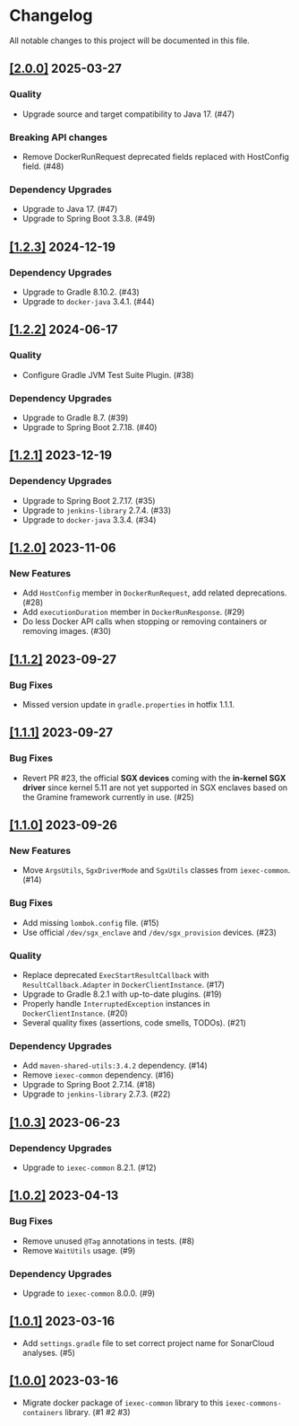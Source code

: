 # Changelog

All notable changes to this project will be documented in this file.

## [[2.0.0]](https://github.com/iExecBlockchainComputing/iexec-commons-containers/releases/tag/v2.0.0) 2025-03-27

### Quality

- Upgrade source and target compatibility to Java 17. (#47)

### Breaking API changes

- Remove DockerRunRequest deprecated fields replaced with HostConfig field. (#48)

### Dependency Upgrades

- Upgrade to Java 17. (#47)
- Upgrade to Spring Boot 3.3.8. (#49)

## [[1.2.3]](https://github.com/iExecBlockchainComputing/iexec-commons-containers/releases/tag/v1.2.3) 2024-12-19

### Dependency Upgrades

- Upgrade to Gradle 8.10.2. (#43)
- Upgrade to `docker-java` 3.4.1. (#44)

## [[1.2.2]](https://github.com/iExecBlockchainComputing/iexec-commons-containers/releases/tag/v1.2.2) 2024-06-17

### Quality

- Configure Gradle JVM Test Suite Plugin. (#38)

### Dependency Upgrades

- Upgrade to Gradle 8.7. (#39)
- Upgrade to Spring Boot 2.7.18. (#40)

## [[1.2.1]](https://github.com/iExecBlockchainComputing/iexec-commons-containers/releases/tag/v1.2.1) 2023-12-19

### Dependency Upgrades

- Upgrade to Spring Boot 2.7.17. (#35)
- Upgrade to `jenkins-library` 2.7.4. (#33)
- Upgrade to `docker-java` 3.3.4. (#34)

## [[1.2.0]](https://github.com/iExecBlockchainComputing/iexec-commons-containers/releases/tag/v1.2.0) 2023-11-06

### New Features

- Add `HostConfig` member in `DockerRunRequest`, add related deprecations. (#28)
- Add `executionDuration` member in `DockerRunResponse`. (#29)
- Do less Docker API calls when stopping or removing containers or removing images. (#30)

## [[1.1.2]](https://github.com/iExecBlockchainComputing/iexec-commons-containers/releases/tag/v1.1.2) 2023-09-27

### Bug Fixes

- Missed version update in `gradle.properties` in hotfix 1.1.1.

## [[1.1.1]](https://github.com/iExecBlockchainComputing/iexec-commons-containers/releases/tag/v1.1.1) 2023-09-27

### Bug Fixes

- Revert PR #23, the official **SGX devices** coming with the **in-kernel SGX driver** since kernel 5.11
  are not yet supported in SGX enclaves based on the Gramine framework currently in use. (#25)

## [[1.1.0]](https://github.com/iExecBlockchainComputing/iexec-commons-containers/releases/tag/v1.1.0) 2023-09-26

### New Features

- Move `ArgsUtils`, `SgxDriverMode` and `SgxUtils` classes from `iexec-common`. (#14)

### Bug Fixes

- Add missing `lombok.config` file. (#15)
- Use official `/dev/sgx_enclave` and `/dev/sgx_provision` devices. (#23)

### Quality

- Replace deprecated `ExecStartResultCallback` with `ResultCallback.Adapter` in `DockerClientInstance`. (#17)
- Upgrade to Gradle 8.2.1 with up-to-date plugins. (#19)
- Properly handle `InterruptedException` instances in `DockerClientInstance`. (#20)
- Several quality fixes (assertions, code smells, TODOs). (#21)

### Dependency Upgrades

- Add `maven-shared-utils:3.4.2` dependency. (#14)
- Remove `iexec-common` dependency. (#16)
- Upgrade to Spring Boot 2.7.14. (#18)
- Upgrade to `jenkins-library` 2.7.3. (#22)

## [[1.0.3]](https://github.com/iExecBlockchainComputing/iexec-commons-containers/releases/tag/v1.0.3) 2023-06-23

### Dependency Upgrades

- Upgrade to `iexec-common` 8.2.1. (#12)

## [[1.0.2]](https://github.com/iExecBlockchainComputing/iexec-commons-containers/releases/tag/v1.0.2) 2023-04-13

### Bug Fixes

- Remove unused `@Tag` annotations in tests. (#8)
- Remove `WaitUtils` usage. (#9)

### Dependency Upgrades

- Upgrade to `iexec-common` 8.0.0. (#9)

## [[1.0.1]](https://github.com/iExecBlockchainComputing/iexec-commons-containers/releases/tag/v1.0.1) 2023-03-16

- Add `settings.gradle` file to set correct project name for SonarCloud analyses. (#5)

## [[1.0.0]](https://github.com/iExecBlockchainComputing/iexec-commons-containers/releases/tag/v1.0.0) 2023-03-16

- Migrate docker package of `iexec-common` library to this `iexec-commons-containers` library. (#1 #2 #3)
